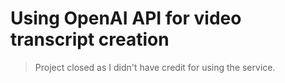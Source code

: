 # Using OpenAI API for video transcript creation
> Project closed as I didn't have credit for using the service.

